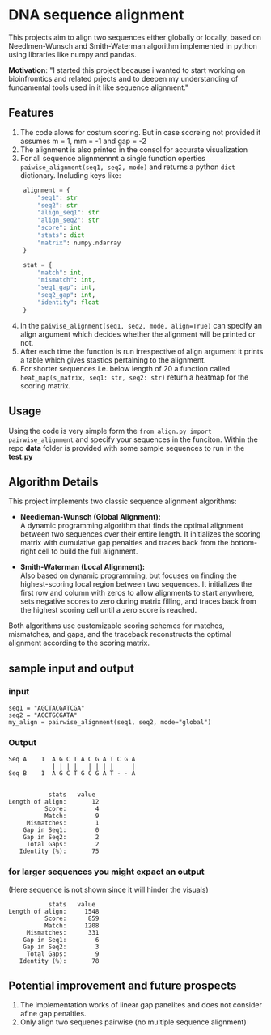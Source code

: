 # DNA sequence alignment

This projects aim to align two sequences either globally or locally, based on Needlmen-Wunsch and Smith-Waterman algorithm implemented in python using libraries like numpy and pandas.

**Motivation**:
"I started this project because i wanted to start working on bioinfromtics and related prjects and to deepen my understanding of fundamental tools used in it like sequence alignment."

## Features

1. The code alows for costum scoring. But in case scoreing not provided it assumes m = 1, mm = -1 and gap = -2
2. The alignment is also printed in the consol for accurate visualization
3. For all sequence alignmennnt a single function operties `paiwise_alignment(seq1, seq2, mode)` and returns a python `dict` dictionary. Including keys like:

```python
    alignment = {
        "seq1": str
        "seq2": str
        "align_seq1": str
        "align_seq2": str
        "score": int
        "stats": dict
        "matrix": numpy.ndarray
    }

    stat = {
        "match": int,
        "mismatch": int,
        "seq1_gap": int,
        "seq2_gap": int,
        "identity": float
    }

```

4. in the `paiwise_alignment(seq1, seq2, mode, align=True)` can specify an align argument which decides whether the alignment will be printed or not.
5. After each time the function is run irrespective of align argument it prints a table which gives stastics pertaining to the alignment.
6. For shorter sequences i.e. below length of 20 a function called `heat_map(s_matrix, seq1: str, seq2: str)` return a heatmap for the scoring matrix.

## Usage

Using the code is very simple form the `from align.py import pairwise_alignment` and specify your sequences in the funciton.
Within the repo **data** folder is provided with some sample sequences to run in the **test.py**

## Algorithm Details

This project implements two classic sequence alignment algorithms:

- **Needleman-Wunsch (Global Alignment):**  
  A dynamic programming algorithm that finds the optimal alignment between two sequences over their entire length. It initializes the scoring matrix with cumulative gap penalties and traces back from the bottom-right cell to build the full alignment.

- **Smith-Waterman (Local Alignment):**  
  Also based on dynamic programming, but focuses on finding the highest-scoring local region between two sequences. It initializes the first row and column with zeros to allow alignments to start anywhere, sets negative scores to zero during matrix filling, and traces back from the highest scoring cell until a zero score is reached.

Both algorithms use customizable scoring schemes for matches, mismatches, and gaps, and the traceback reconstructs the optimal alignment according to the scoring matrix.

## sample input and output

### input

```text
seq1 = "AGCTACGATCGA"
seq2 = "AGCTGCGATA"
my_align = pairwise_alignment(seq1, seq2, mode="global")
```

### Output

```text
Seq A    1  A G C T A C G A T C G A
            | | | |   | | | |     |
Seq B    1  A G C T G C G A T - - A


           stats   value
Length of align:       12
          Score:        4
          Match:        9
     Mismatches:        1
    Gap in Seq1:        0
    Gap in Seq2:        2
     Total Gaps:        2
   Identity (%):       75
```

### for larger sequences you might expact an output

(Here sequence is not shown since it will hinder the visuals)

```test
           stats   value
Length of align:     1548
          Score:      859
          Match:     1208
     Mismatches:      331
    Gap in Seq1:        6
    Gap in Seq2:        3
     Total Gaps:        9
   Identity (%):       78
```

## Potential improvement and future prospects

1. The implementation works of linear gap panelites and does not consider afine gap penalties.
2. Only align two sequenes pairwise (no multiple sequence alignment)
